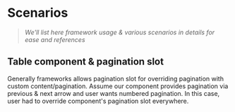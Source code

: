 # Scenarios

> _We'll list here framework usage & various scenarios in details for ease and references_

## Table component & pagination slot

Generally frameworks allows pagination slot for overriding pagination with custom content/pagination. Assume our component provides pagination via previous & next arrow and user wants numbered pagination. In this case, user had to override component's pagination slot everywhere.
